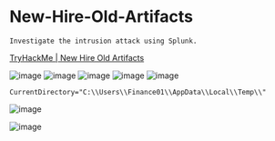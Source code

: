 # New-Hire-Old-Artifacts
```Investigate the intrusion attack using Splunk.```

[TryHackMe | New Hire Old Artifacts](https://tryhackme.com/room/newhireoldartifacts)

![image](https://user-images.githubusercontent.com/58542375/211158276-57509f39-335d-4bc8-a8a4-a0797f934f84.png)
![image](https://user-images.githubusercontent.com/58542375/211158352-3a7fb266-cb26-454b-a23b-4be2b70b20ef.png)
![image](https://user-images.githubusercontent.com/58542375/211158666-67c9aaae-5f24-40c8-bc40-83708c0ea65b.png)
![image](https://user-images.githubusercontent.com/58542375/211158716-6f9d2032-f5cb-46a3-a6b3-dcb9e763bda1.png)
![image](https://user-images.githubusercontent.com/58542375/211160293-78e09ce1-e0d5-43c1-a7ea-e68e763ab9d1.png)

```CurrentDirectory="C:\\Users\\Finance01\\AppData\\Local\\Temp\\"```

![image](https://user-images.githubusercontent.com/58542375/211160456-057d0ba2-6c4c-4229-8715-78709c2c0457.png)

![image](https://user-images.githubusercontent.com/58542375/211217644-627d6bc5-aca3-423b-b5da-103c22c931c9.png)
